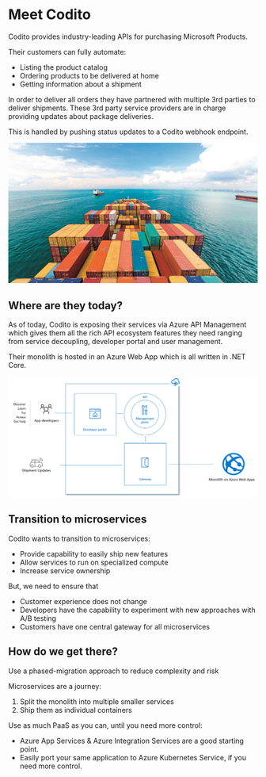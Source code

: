 # Meet Codito
Codito provides industry-leading APIs for purchasing Microsoft Products.

Their customers can fully automate:
- Listing the product catalog
- Ordering products to be delivered at home
- Getting information about a shipment

In order to deliver all orders they have partnered with multiple 3rd parties to deliver shipments.
These 3rd party service providers are in charge providing updates about package deliveries.

This is handled by pushing status updates to a Codito webhook endpoint.

![Codito](./../media/codito.jpg)

## Where are they today?

As of today, Codito is exposing their services via Azure API Management which gives them all the rich API ecosystem features they need ranging from service decoupling, developer portal and user management.

Their monolith is hosted in an Azure Web App which is all written in .NET Core.

![Codito today](./../media/codito-today.png)

## Transition to microservices
Codito wants to transition to microservices:
- Provide capability to easily ship new features
- Allow services to run on specialized compute
- Increase service ownership

But, we need to ensure that
- Customer experience does not change
- Developers have the capability to experiment with new approaches with A/B testing
- Customers have one central gateway for all microservices

## How do we get there?
Use a phased-migration approach to reduce complexity and risk

Microservices are a journey:
1. Split the monolith into multiple smaller services
2. Ship them as individual containers

Use as much PaaS as you can, until you need more control:
- Azure App Services & Azure Integration Services are a good starting point.
- Easily port your same application to Azure Kubernetes Service, if you need more control.

